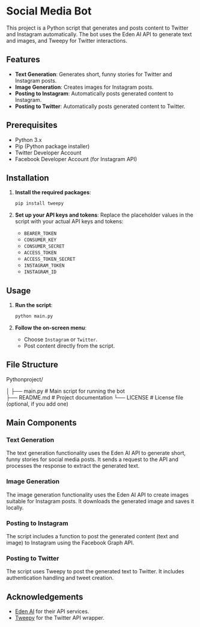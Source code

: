 # Social Media Bot

This project is a Python script that generates and posts content to Twitter and Instagram automatically. The bot uses the Eden AI API to generate text and images, and Tweepy for Twitter interactions.

## Features

- **Text Generation**: Generates short, funny stories for Twitter and Instagram posts.
- **Image Generation**: Creates images for Instagram posts.
- **Posting to Instagram**: Automatically posts generated content to Instagram.
- **Posting to Twitter**: Automatically posts generated content to Twitter.

## Prerequisites

- Python 3.x
- Pip (Python package installer)
- Twitter Developer Account
- Facebook Developer Account (for Instagram API)

## Installation



1. **Install the required packages**:
    ```sh
    pip install tweepy
    ```
 

2. **Set up your API keys and tokens**:
   Replace the placeholder values in the script with your actual API keys and tokens:
    - `BEARER_TOKEN`
    - `CONSUMER_KEY`
    - `CONSUMER_SECRET`
    - `ACCESS_TOKEN`
    - `ACCESS_TOKEN_SECRET`
    - `INSTAGRAM_TOKEN`
    - `INSTAGRAM_ID`

## Usage

1. **Run the script**:
    ```sh
    python main.py
    ```

2. **Follow the on-screen menu**:
    - Choose `Instagram` or `Twitter`.
    - Post content directly from the script.

## File Structure
Pythonproject/

│
├── main.py                # Main script for running the bot       
├── README.md              # Project documentation
└── LICENSE                # License file (optional, if you add one)




## Main Components

### Text Generation

The text generation functionality uses the Eden AI API to generate short, funny stories for social media posts. It sends a request to the API and processes the response to extract the generated text.

### Image Generation

The image generation functionality uses the Eden AI API to create images suitable for Instagram posts. It downloads the generated image and saves it locally.

### Posting to Instagram

The script includes a function to post the generated content (text and image) to Instagram using the Facebook Graph API.

### Posting to Twitter

The script uses Tweepy to post the generated text to Twitter. It includes authentication handling and tweet creation.



## Acknowledgements

- [Eden AI](https://edenai.co) for their API services.
- [Tweepy](https://www.tweepy.org/) for the Twitter API wrapper.

